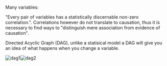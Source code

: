 Many variables:

"Every pair of variables has a statistically discernable non-zero correlation.". Correlations however do not translate to causation, thus it is necessary to find ways to "distinguish mere association from evidence of causation".

Directed Acyclic Graph (DAG), unlike a statisical model a DAG will give you an idea of what happens when you change a variable.

![dag1](https://github.com/user-attachments/assets/7fa8888e-5bd8-4e67-9cdb-6f931c68c4f8)![dag2](https://github.com/user-attachments/assets/a3256b7f-9b4c-4229-8a6a-c24bf24aefb2)

